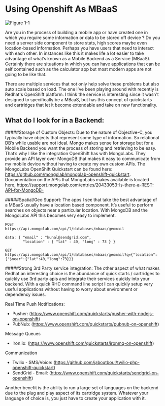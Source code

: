 Using Openshift As MBaaS
==

![Figure 1-1](http://s16.postimg.org/nm6afhz11/mobile.jpg "Figure 1-1")

Are you in the process of building a mobile app or have created one in which you require some information or data to be stored off device ? Do you need a server side component to store stats, high scores maybe even location-based information. Perhaps you have users that need to interact with each other. In instances like this it makes life a lot easier to take advantage of what’s known as a Mobile Backend as a Service (MBaaS). Certainly there are situations in which you can have applications that can be self contained such as the calculator app but most modern apps are not going to be like that. 

There are multiple services that not only help solve these problems but also auto scale based on load. The one I've been playing around with recently is Redhat's OpenShift platform. I think the service is interesting since it wasn't designed to specifically be a MBaaS, but has this concept of quickstarts and cartridges that let it become extendable and take on new functionality. 


What do I look for in a Backend:
---------
#####Storage of Custom Objects: 
Due to the nature of Objective-C, you typically have objects that represent some type of information. So relational DB’s while usable are not ideal. Mongo makes sense for storage but for a Mobile Backend you want the process of storing and retrieving to be easy. 
That’s why I like the integration OpenShift has with MongoLabs. They provide an API layer over MongoDB that makes it easy to communicate from my mobile device without having to create my own custom APIs. 
The MongoLabs OpenShift Quickstart can be found here: https://github.com/mongolab/mongolab-openshift-quickstart. 
Documentation on the APIs that MongoLabs makes available is located here, https://support.mongolab.com/entries/20433053-Is-there-a-REST-API-for-MongoDB-


#####Spatial/Geo Support: 
The apps I see that take the best advantage of a MBaaS usually have a location based component. It’s useful to perform searches on objects near a particular location. With MongoDB and the MongoLabs API this becomes very easy to implement. 
```
POST
https://api.mongolab.com/api/1/databases/mbaas/geomail
 
data: { "email" : "kunal@sendgrid.com",
        "location" : { "lat" : 40, "long" : 73 } }
 
GET
https://api.mongolab.com/api/1/databases/mbaas/geomail?q={"location":{"$near":{"lat":40,"long":73}}}
```

#####Strong 3rd Party service integration: 
The other aspect of what makes Redhat an interesting choice is the abundance of quick starts / cartridges to quickly use 3rd party apis and integrate their services quickly into your backend. With a quick RHC command line script I can quickly setup very useful applications without having to worry about environment or dependency issues. 

Real Time Push Notifications:

- Pusher: (https://www.openshift.com/quickstarts/pusher-with-nodejs-on-openshift)
- PubNub: (https://www.openshift.com/quickstarts/pubnub-on-openshift)

Message Queues

- Iron.io: (https://www.openshift.com/quickstarts/ironmq-on-openshift)

Communication

- Twilio - SMS/Voice: (https://github.com/jaboutboul/twilio-php-openshift-quickstart)
- SendGrid - Email: (https://www.openshift.com/quickstarts/sendgrid-on-openshift)



Another benefit is the ability to run a large set of languages on the backend due to the plug and play aspect of its cartridge system. Whatever your language of choice is, you just have to create your application with it. 
